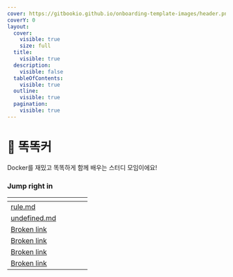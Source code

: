 ```yaml
---
cover: https://gitbookio.github.io/onboarding-template-images/header.png
coverY: 0
layout:
  cover:
    visible: true
    size: full
  title:
    visible: true
  description:
    visible: false
  tableOfContents:
    visible: true
  outline:
    visible: true
  pagination:
    visible: true
---
```


# 🚢 똑똑커

Docker를 재밌고 똑똑하게 함께 배우는 스터디 모임이에요!

### Jump right in

<table data-view="cards"><thead><tr><th></th><th></th><th data-hidden data-card-cover data-type="files"></th><th data-hidden></th><th data-hidden data-card-target data-type="content-ref"></th></tr></thead><tbody><tr><td><a data-mention href="about-study/rule.md">rule.md</a></td><td></td><td></td><td></td><td></td></tr><tr><td><a data-mention href="about-study/undefined.md">undefined.md</a></td><td></td><td></td><td></td><td></td></tr><tr><td><a data-mention href="broken-reference">Broken link</a></td><td></td><td></td><td></td><td></td></tr><tr><td><a data-mention href="broken-reference">Broken link</a></td><td></td><td></td><td></td><td></td></tr><tr><td><a data-mention href="broken-reference">Broken link</a></td><td></td><td></td><td></td><td></td></tr><tr><td><a data-mention href="broken-reference">Broken link</a></td><td></td><td></td><td></td><td></td></tr></tbody></table>

